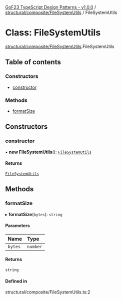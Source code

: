 [GoF23 TypeScript Design Patterns - v1.0.0](../README.md) / [structural/composite/FileSystemUtils](../modules/structural_composite_FileSystemUtils.md) / FileSystemUtils

# Class: FileSystemUtils

[structural/composite/FileSystemUtils](../modules/structural_composite_FileSystemUtils.md).FileSystemUtils

## Table of contents

### Constructors

- [constructor](structural_composite_FileSystemUtils.FileSystemUtils.md#constructor)

### Methods

- [formatSize](structural_composite_FileSystemUtils.FileSystemUtils.md#formatsize)

## Constructors

### constructor

• **new FileSystemUtils**(): [`FileSystemUtils`](structural_composite_FileSystemUtils.FileSystemUtils.md)

#### Returns

[`FileSystemUtils`](structural_composite_FileSystemUtils.FileSystemUtils.md)

## Methods

### formatSize

▸ **formatSize**(`bytes`): `string`

#### Parameters

| Name | Type |
| :------ | :------ |
| `bytes` | `number` |

#### Returns

`string`

#### Defined in

structural/composite/FileSystemUtils.ts:2
